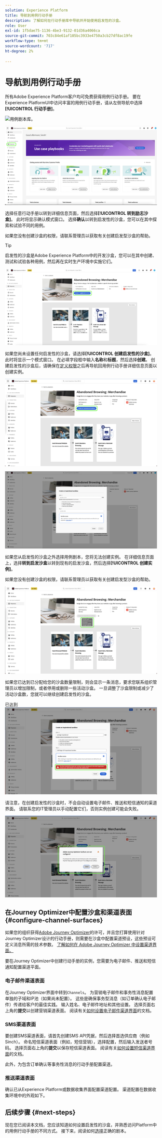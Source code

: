 ```yaml
---
solution: Experience Platform
title: 导航到用例行动手册
description: 了解如何在行动手册库中导航并开始使用启发性的沙盒。
role: User
exl-id: 1f5dae75-1136-4be3-9132-01d36a4066ca
source-git-commit: 703c84e61af105bc3933e4750a3cb27df8ac19fe
workflow-type: tm+mt
source-wordcount: '717'
ht-degree: 2%

---
```


# 导航到用例行动手册

所有Adobe Experience Platform客户均可免费获得用例行动手册。 要在Experience PlatformUI中访问丰富的用例行动手册，请从左侧导航中选择&#x200B;**[!UICONTROL 行动手册]**。

![用例剧本库。](/help/use-case-playbooks/assets/playbooks/discover/playbooks-gallery.png)

![直接访问左侧导航栏中的用例行动手册。](/help/use-case-playbooks/assets/playbooks/discover/left-nav-playbooks.png)

选择任意行动手册以转到详细信息页面，然后选择&#x200B;**[!UICONTROL 转到励志沙盒]**。 此时将显示确认模式窗口。 选择&#x200B;**确认**&#x200B;以转到启发性的沙盒，您可以在其中探索和试验不同的用例。

如果您没有创建沙盒的权限，请联系管理员以获取有关创建启发型沙盒的帮助。

>[!TIP]
>
>启发性的沙盒是Adobe Experience Platform中的开发沙盒，您可以在其中创建、测试和试验各种用例，然后再在实时生产环境中实施它们。

![转到励志沙盒。](/help/use-case-playbooks/assets/playbooks/discover/inspirational-sandbox.png)

如果您尚未设置任何启发性的沙盒，请选择&#x200B;**[!UICONTROL 创建启发性的沙盒]**。 此时将显示一个模式窗口。 在必填字段框中输入&#x200B;**名称**&#x200B;和&#x200B;**标题**，然后选择&#x200B;**创建**。 创建启发性的沙盒后，请确保在[定义权限](/help/access-control/home.md)之后再导航回用例行动手册详细信息页面以创建实例。

![创建启发性的沙盒。](/help/use-case-playbooks/assets/playbooks/discover/create-inspirational-sandbox.png)

![输入名称和标题以创建启发性的沙盒。](/help/use-case-playbooks/assets/playbooks/discover/create-inspirational-sandbox-modal.png)

如果您从启发性的沙盒之外选择用例剧本，您将无法创建实例。 在详细信息页面上，选择&#x200B;**转到启发沙盒**&#x200B;以转到现有的启发沙盒，然后选择&#x200B;**[!UICONTROL 创建实例]**。

如果您没有创建沙盒的权限，请联系管理员以获取有关创建启发型沙盒的帮助。

![没有创建沙盒的权限。](/help/use-case-playbooks/assets/playbooks/discover/no-permissions-to-create-sandbox.png)

如果您已达到已分配给您的沙盒数量限制，则会显示一条消息，要求您联系组织管理员以增加限制，或者停用或删除一些活动沙盒。 一旦调整了沙盒限制或减少了活动沙盒数，您就可以继续创建启发性的沙盒。

已达到![沙盒限制。](/help/use-case-playbooks/assets/playbooks/discover/sandbox-limit-reached.png)

请注意，在创建启发性的沙盒时，不会自动设置电子邮件、推送和短信通知的渠道界面。 请联系您的IT管理员以手动配置它们，否则实例创建可能会失败。

![配置渠道预设。](/help/use-case-playbooks/assets/playbooks/discover/configure-channel-presets.png)

## 在Journey Optimizer中配置沙盒和渠道表面 {#configure-channel-surfaces}

如果您的组织获得[Adobe Journey Optimizer](https://experienceleague.adobe.com/docs/journey-optimizer/using/ajo-home.html?lang=zh-Hans)的许可，并且您打算使用针对Journey Optimizer设计的行动手册，则需要在沙盒中配置渠道预设，这些预设可定义消息所需的技术参数。 [了解如何在 Adobe Journey Optimizer 中设置渠道界面。](https://experienceleague.adobe.com/docs/journey-optimizer/using/configuration/channel-surfaces.html)

要在Journey Optimizer中创建行动手册的实例，您需要为电子邮件、推送和短信通知配置渠道平面。

### 电子邮件渠道表面

在Journey Optimizer界面中转到`Channels`。 为营销电子邮件和事务性消息配置单独的子域和IP池（如果尚未配置）。 这些是确保事务型消息（如订单确认电子邮件）传递给客户的最佳实践。 输入姓名、电子邮件地址和其他设置。 选择页面右上角的&#x200B;**提交**&#x200B;以创建营销渠道表面。 阅读有关[如何设置电子邮件渠道界面](https://experienceleague.adobe.com/docs/journey-optimizer/using/email/configure-email/email-settings.html)的文档。

### SMS渠道表面

要创建SMS渠道表面，请首先创建SMS API凭据，然后选择首选供应商（例如Sinch）。 命名短信渠道表面（例如，短信营销），选择配置，然后输入发送者号码。 选择页面右上角的&#x200B;**提交**&#x200B;以保存短信渠道表面。 阅读有关[如何设置短信渠道界面](https://experienceleague.adobe.com/docs/journey-optimizer/using/sms/sms-configuration.html?lang=zh-Hans#message-preset-sms)的文档。

此外，为包含订单确认等事务性消息的行动手册配置渠道。

### 推送渠道表面

确认已从Experience Platform或数据收集界面配置渠道配置。 渠道配置在数据收集环境中的外观如下。

## 后续步骤 {#next-steps}

现在您已阅读本文档，您应该知道如何设置启发性的沙盒，并熟悉访问Platform中的用例行动手册的不同方式。 接下来，阅读如何[选择](/help/use-case-playbooks/playbooks/choose.md)正确的剧本。
